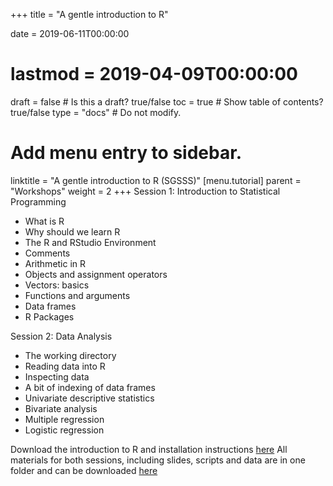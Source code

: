 +++
title = "A gentle introduction to R"

date = 2019-06-11T00:00:00
# lastmod = 2019-04-09T00:00:00

draft = false  # Is this a draft? true/false
toc = true  # Show table of contents? true/false
type = "docs"  # Do not modify.

# Add menu entry to sidebar.
linktitle = "A gentle introduction to R (SGSSS)"
[menu.tutorial]
  parent = "Workshops"
  weight = 2
+++
Session 1: Introduction to Statistical Programming  
 - What is R
 - Why should we learn R
 - The R and RStudio Environment
 - Comments
 - Arithmetic in R
 - Objects and assignment operators
 - Vectors: basics
 - Functions and arguments
 - Data frames
 - R Packages

Session 2: Data Analysis   
 - The working directory
 - Reading data into R
 - Inspecting data
 - A bit of indexing of data frames
 - Univariate descriptive statistics
 - Bivariate analysis
 - Multiple regression
 - Logistic regression
 
Download the introduction to R and installation instructions [here](https://simonajsimona.com/training/Intro_to_R_and_Installation_Guide.pdf) 
All materials for both sessions, including slides, scripts and data are in one folder and can be downloaded [here](https://simonajsimona.com/training/Intro_to_R.zip)
